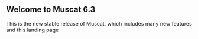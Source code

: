 ## Welcome to Muscat 6.3

This is the new stable release of Muscat, which includes many new features and this landing page